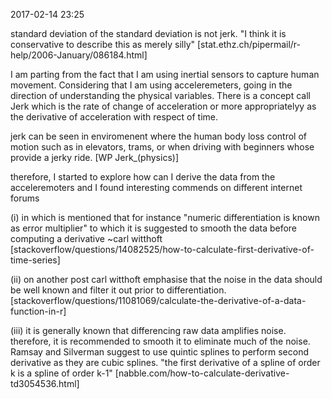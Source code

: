 2017-02-14 23:25

standard deviation of the standard deviation is not jerk.
"I think it is conservative to describe this as merely silly"
[stat.ethz.ch/pipermail/r-help/2006-January/086184.html]


I am parting from the fact that
I am using inertial sensors to capture human movement.
Considering that I am using acceleremeters,
going in the direction of understanding the physical variables.
There is a concept call Jerk which is the rate of change of acceleration
or more appropriatelyy  as the derivative of acceleration with respect of time.

jerk can be seen in enviromenent where the human body loss control of motion
such as in elevators, trams, or when driving with beginners whose
provide a jerky ride.
[WP Jerk_(physics)]



therefore, I started to explore how can I derive the data from the acceleremoters
and I found interesting commends on different internet forums

(i)
in which is mentioned that for instance
"numeric differentiation is known as error multiplier"
to which it is suggested to smooth the data before computing a derivative
~carl witthoft
[stackoverflow/questions/14082525/how-to-calculate-first-derivative-of-time-series]


(ii)
on another post carl witthoft emphasise that the noise in the data should be well known
and filter it out prior to differentiation.
[stackoverflow/questions/11081069/calculate-the-derivative-of-a-data-function-in-r]


(iii)
it is generally known that differencing raw data amplifies noise.
therefore, it is recommended to smooth it to eliminate much of the noise.
Ramsay and Silverman suggest to use quintic splines to perform second derivative
as they are cubic splines.
"the first derivative of a spline of order k is a spline of order k-1"
[nabble.com/how-to-calculate-derivative-td3054536.html]
